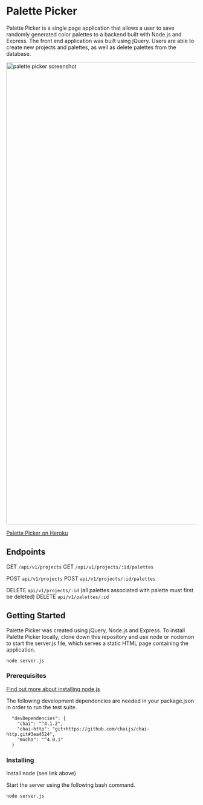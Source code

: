 # Palette Picker

Palette Picker is a single page application that allows a user to save randomly generated color palettes to a backend built with Node.js and Express. The front end application was built using jQuery. Users are able to create new projects and palettes, as well as delete palettes from the database.

<img width="1220" alt="palette picker screenshot" src="https://user-images.githubusercontent.com/25447342/33810316-845c405c-ddc0-11e7-9343-c43606667040.png">

[Palette Picker on Heroku](https://holt-palette-picker.herokuapp.com)

## Endpoints

GET `/api/v1/projects`
GET `/api/v1/projects/:id/palettes`

POST `api/v1/projects`
POST `api/v1/projects/:id/palettes`

DELETE `api/v1/projects/:id` (all palettes associated with palette must first be deleted)
DELETE `api/v1/palettes/:id`

## Getting Started

Palette Picker was created using jQuery, Node.js and Express. To install Palette Picker locally, clone down this repository and use node or nodemon to start the server.js file, which serves a static HTML page containing the application.

```
node server.js
```

### Prerequisites

[Find out more about installing node.js](https://nodejs.org/en/download/package-manager/)

The following development dependencies are needed in your package.json in order to run the test suite.

```
  "devDependencies": {
    "chai": "^4.1.2",
    "chai-http": "git+https://github.com/chaijs/chai-http.git#3ea4524",
    "mocha": "^4.0.1"
  }
```

### Installing

Install node (see link above)

Start the server using the following bash command.

```
node server.js
```
